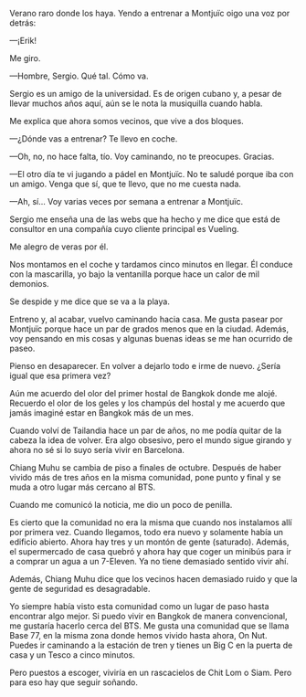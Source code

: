 Verano raro donde los haya. Yendo a entrenar a Montjuïc oigo una voz por detrás:

—¡Erik!

Me giro.

—Hombre, Sergio. Qué tal. Cómo va.

Sergio es un amigo de la universidad. Es de origen cubano y, a pesar de llevar muchos años aquí, aún se le nota la musiquilla cuando habla.

Me explica que ahora somos vecinos, que vive a dos bloques. 

—¿Dónde vas a entrenar? Te llevo en coche. 

—Oh, no, no hace falta, tío. Voy caminando, no te preocupes. Gracias. 

—El otro día te vi jugando a pádel en Montjuïc. No te saludé porque iba con un amigo. Venga que sí, que te llevo, que no me cuesta nada.

—Ah, sí... Voy varias veces por semana a entrenar a Montjuïc.

Sergio me enseña una de las webs que ha hecho y me dice que está de consultor en una compañía cuyo cliente principal es Vueling. 

Me alegro de veras por él.

Nos montamos en el coche y tardamos cinco minutos en llegar. Él conduce con la mascarilla, yo bajo la ventanilla porque hace un calor de mil demonios.

Se despide y me dice que se va a la playa.

Entreno y, al acabar, vuelvo caminando hacia casa. Me gusta pasear por Montjuïc porque hace un par de grados menos que en la ciudad. Además, voy pensando en mis cosas y algunas buenas ideas se me han ocurrido de paseo.

Pienso en desaparecer. En volver a dejarlo todo e irme de nuevo. ¿Sería igual que esa primera vez?

Aún me acuerdo del olor del primer hostal de Bangkok donde me alojé. Recuerdo el olor de los geles y los champús del hostal y me acuerdo que jamás imaginé estar en Bangkok más de un mes. 

Cuando volví de Tailandia hace un par de años, no me podía quitar de la cabeza la idea de volver. Era algo obsesivo, pero el mundo sigue girando y ahora no sé si lo suyo sería vivir en Barcelona.

Chiang Muhu se cambia de piso a finales de octubre. Después de haber vivido más de tres años en la misma comunidad, pone punto y final y se muda a otro lugar más cercano al BTS. 

Cuando me comunicó la noticia, me dio un poco de penilla. 

Es cierto que la comunidad no era la misma que cuando nos instalamos allí por primera vez. Cuando llegamos, todo era nuevo y solamente había un edificio abierto. Ahora hay tres y un montón de gente (saturado). Además, el supermercado de casa quebró y ahora hay que coger un minibús para ir a comprar un agua a un 7-Eleven. Ya no tiene demasiado sentido vivir ahí. 

Además, Chiang Muhu dice que los vecinos hacen demasiado ruido y que la gente de seguridad es desagradable.

Yo siempre había visto esta comunidad como un lugar de paso hasta encontrar algo mejor. Si puedo vivir en Bangkok de manera convencional, me gustaría hacerlo cerca del BTS. Me gusta una comunidad que se llama Base 77, en la misma zona donde hemos vivido hasta ahora, On Nut. Puedes ir caminando a la estación de tren y tienes un Big C en la puerta de casa y un Tesco a cinco minutos. 

Pero puestos a escoger, viviría en un rascacielos de Chit Lom o Siam. Pero para eso hay que seguir soñando. 